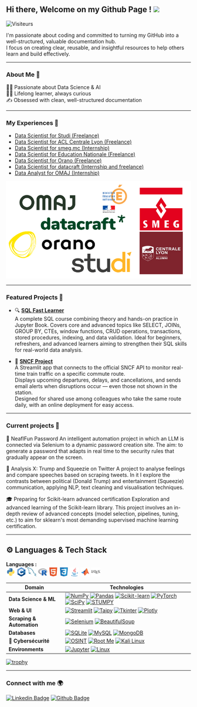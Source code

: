 ## Hi there, Welcome on my Github Page ! <img src="https://media.giphy.com/media/hvRJCLFzcasrR4ia7z/giphy.gif" width="25">
![Visiteurs](https://visitor-badge.laobi.icu/badge?page_id=Mastocodeur.Mastocodeur)

I'm passionate about coding and committed to turning my GitHub into a well-structured, valuable documentation hub.  
I focus on creating clear, reusable, and insightful resources to help others learn and build effectively.

___


### About Me 🚀
👨‍💻 Passionate about Data Science & AI  
🧑‍🎓 Lifelong learner, always curious  
✍️ Obsessed with clean, well-structured documentation  

___

### My Experiences 🙌
- [Data Scientist for Studi (Freelance)](https://www.studi.com/fr)
- [Data Scientist for ACL Centrale Lyon (Freelance)](https://www.centraliens-lyon.net/)
- [Data Scientist for smeg.mc (Internship)](https://www.smeg.mc/) 
- [Data Scientist for Education Nationale (Freelance)](https://www.education.gouv.fr/)
- [Data Scientist for Orano (Freelance)](https://www.orano.group/fr) 
- [Data Scientist for datacraft (Internship and freelance)](https://datacraft.paris/) 
- [Data Analyst for OMAJ (Internship)](https://omaj.fr/)

<div align="center">
  <img src="logos_entreprises.png" alt="Logos entreprises" />
</div>

___

### Featured Projects 📌

- 🔍 [**SQL Fast Learner**](https://github.com/Mastocodeur/sql-fast-learner)  
  A complete SQL course combining theory and hands-on practice in Jupyter Book.
  Covers core and advanced topics like SELECT, JOINs, GROUP BY, CTEs, window functions, CRUD operations, transactions, stored procedures, indexing, and data validation.
  Ideal for beginners, refreshers, and advanced learners aiming to strengthen their SQL skills for real-world data analysis.
  
- 🚆 [**SNCF Project**](https://github.com/Mastocodeur/sncf-project)  
  A Streamlit app that connects to the official SNCF API to monitor real-time train traffic on a specific commute route.  
  Displays upcoming departures, delays, and cancellations, and sends email alerts when disruptions occur — even those not shown in the station.  
  Designed for shared use among colleagues who take the same route daily, with an online deployment for easy access.


___


### Current projects 🚧

🤖 NeaflFun Password
An intelligent automation project in which an LLM is connected via Selenium to a dynamic password creation site. The aim: to generate a password that adapts in real time to the security rules that gradually appear on the screen.

🧠 Analysis X: Trump and Squeezie on Twitter
A project to analyse feelings and compare speeches based on scraping tweets. In it I explore the contrasts between political (Donald Trump) and entertainment (Squeezie) communication, applying NLP, text cleaning and visualisation techniques.

🎓 Preparing for Scikit-learn advanced certification
Exploration and advanced learning of the Scikit-learn library. This project involves an in-depth review of advanced concepts (model selection, pipelines, tuning, etc.) to aim for sklearn's most demanding supervised machine learning certification.

___

## ⚙️ Languages & Tech Stack

**Languages :**  
<code><img height="25" src="https://raw.githubusercontent.com/devicons/devicon/master/icons/python/python-original.svg" alt="Python"/></code>
<code><img height="25" src="https://raw.githubusercontent.com/devicons/devicon/master/icons/cplusplus/cplusplus-original.svg" alt="C++"/></code>
<code><img height="25" src="https://raw.githubusercontent.com/devicons/devicon/master/icons/mysql/mysql-original.svg" alt="SQL"/></code>
<code><img height="25" src="https://raw.githubusercontent.com/devicons/devicon/master/icons/r/r-original.svg" alt="R"/></code>
<code><img height="25" src="https://raw.githubusercontent.com/devicons/devicon/master/icons/html5/html5-original.svg" alt="HTML5"/></code>
<code><img height="25" src="https://raw.githubusercontent.com/devicons/devicon/master/icons/css3/css3-original.svg" alt="CSS3"/></code>
<code><img height="25" src="https://raw.githubusercontent.com/devicons/devicon/master/icons/java/java-original.svg" alt="Java"/></code>
<code><img height="25" src="https://raw.githubusercontent.com/devicons/devicon/master/icons/matlab/matlab-original.svg" alt="MATLAB"/></code>
<code><img height="25" src="https://raw.githubusercontent.com/devicons/devicon/master/icons/latex/latex-original.svg" alt="LaTeX"/></code>



| **Domain**                  | **Technologies**                                                                                                                                                                                                                                         |
|-----------------------------|----------------------------------------------------------------------------------------------------------------------------------------------------------------------------------------------------------------------------------------------------------|
| **Data Science & ML**       | [![NumPy](https://img.shields.io/badge/NumPy-013243?style=flat&logo=numpy&logoColor=white)](https://numpy.org) [![Pandas](https://img.shields.io/badge/Pandas-150458?style=flat&logo=pandas&logoColor=white)](https://pandas.pydata.org) [![Scikit-learn](https://img.shields.io/badge/Scikit--learn-F7931E?style=flat&logo=scikitlearn&logoColor=white)](https://scikit-learn.org) [![PyTorch](https://img.shields.io/badge/PyTorch-EE4C2C?style=flat&logo=pytorch&logoColor=white)](https://pytorch.org) [![SciPy](https://img.shields.io/badge/SciPy-8CAAE6?style=flat&logo=scipy&logoColor=white)](https://scipy.org) [![STUMPY](https://img.shields.io/badge/STUMPY-00BFC4?style=flat&logo=python&logoColor=white)](https://stumpy.readthedocs.io) |
| **Web & UI**                | [![Streamlit](https://img.shields.io/badge/Streamlit-FF4B4B?style=flat&logo=streamlit&logoColor=white)](https://streamlit.io) [![Taipy](https://img.shields.io/badge/Taipy-1E90FF?style=flat&logo=python&logoColor=white)](https://www.taipy.io) [![Tkinter](https://img.shields.io/badge/Tkinter-FF6F61?style=flat&logo=python&logoColor=white)](https://docs.python.org/3/library/tkinter.html) [![Plotly](https://img.shields.io/badge/Plotly-3F4F75?style=flat&logo=plotly&logoColor=white)](https://plotly.com) |
| **Scraping & Automation**   | [![Selenium](https://img.shields.io/badge/Selenium-43B02A?style=flat&logo=selenium&logoColor=white)](https://www.selenium.dev) [![BeautifulSoup](https://img.shields.io/badge/BeautifulSoup-8B0000?style=flat&logo=python&logoColor=white)](https://www.crummy.com/software/BeautifulSoup/) |
| **Databases**               | [![SQLite](https://img.shields.io/badge/SQLite-003B57?style=flat&logo=sqlite&logoColor=white)](https://www.sqlite.org) [![MySQL](https://img.shields.io/badge/MySQL-4479A1?style=flat&logo=mysql&logoColor=white)](https://www.mysql.com) [![MongoDB](https://img.shields.io/badge/MongoDB-47A248?style=flat&logo=mongodb&logoColor=white)](https://www.mongodb.com) |
| **🔐 Cybersécurité**         | [![OSINT](https://img.shields.io/badge/OSINT-5E5DF0?style=flat&logo=search&logoColor=white)](https://osintframework.com) [![Root Me](https://img.shields.io/badge/Root_Me-111111?style=flat&logo=tryhackme&logoColor=white)](https://www.root-me.org) [![Kali Linux](https://img.shields.io/badge/Kali_Linux-268BEE?style=flat&logo=kalilinux&logoColor=white)](https://www.kali.org) |
| **Environments**            | [![Jupyter](https://img.shields.io/badge/Jupyter-F37626?style=flat&logo=jupyter&logoColor=white)](https://jupyter.org) [![Linux](https://img.shields.io/badge/Linux-FCC624?style=flat&logo=linux&logoColor=black)](https://www.kernel.org) |



[![trophy](https://github-profile-trophy.vercel.app/?username=Mastocodeur&theme=onedark)](https://github.com/ryo-ma/github-profile-trophy)

___

### Connect with me 🌍 
[![Linkedin Badge](https://img.shields.io/badge/-LinkedIn-0072b1?style=flat&logo=linkedin&logoColor=white)](https://www.linkedin.com/in/rgasmi/?locale=en_US)
[![Github Badge](https://img.shields.io/badge/-GitHub-grey?style=flat&logo=github&logoColor=white)](https://github.com/Mastocodeur)








